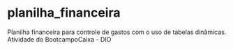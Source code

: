 # planilha_financeira
Planilha financeira para controle de gastos com o uso de tabelas dinâmicas.
Atividade do BootcampoCaixa - DIO
